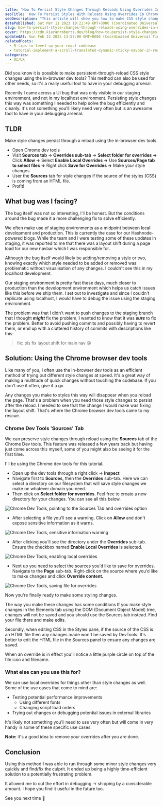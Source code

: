 ```yaml
---
title: 'How To Persist Style Changes Through Reloads Using Overrides In Dev Tools'
seoTitle: 'How To Persist Styles With Reloads Using Overrides In Chrome Dev Tools'
seoDescription: "This article will show you how to make CSS style changes that persist through reloads using the Chrome browser dev tools? Let's see how it's done!"
datePublished: Sat Mar 11 2023 19:21:49 GMT+0000 (Coordinated Universal Time)
slug: how-to-persist-style-changes-through-reloads-using-overrides-in-dev-tools
cover: https://cdn.kieranroberts.dev/blog/how-to-persist-style-changes-through-reloads-using-overrides-in-dev-tools-cover.webp
updatedAt: Sun Feb 23 2025 13:57:00 GMT+0000 (Coordinated Universal Time)
relatedPosts:
  - 5-tips-to-level-up-your-react-codebase
  - tutorial-implement-a-scroll-translated-dynamic-sticky-navbar-in-react
categories:
  - UI/UX
---
```


Did you know it is possible to make persistent-through-reload CSS style changes using the in-browser dev tools? This method can also be used for other needs, so it's a really useful tool to have in your debugging arsenal.

Recently I came across a UI bug that was only visible in our staging environment, and not in my localhost environment. Persisting style changes this way was something I needed to help solve the bug efficiently and cleanly. It's not something you'll likely need very often but is an awesome tool to have in your debugging arsenal.

## TLDR

Make style changes persist through a reload using the in-browser dev tools.

- Open Chrome dev tools
- Visit **Sources tab** -&gt; **Overrides sub-tab** -&gt; **Select folder for overrides -&gt;** Click **Allow -&gt;** Select **Enable Local Overrides -&gt;** Use **Sources/Page tab to select files -&gt;** Right click **Save for Overrides -&gt;** Make your style changes
- User the **Sources** tab for style changes if the source of the styles (CSS) is coming from an HTML file.
- Profit!

## What bug was I facing?

The bug itself was not so interesting, I'll be honest. But the conditions around the bug made it a more challenging fix to solve efficiently.

We often make use of staging environments as a midpoint between local development and production. This is currently the case for our Hashnode-powered blogs. While the team and I were testing some of these updates in staging, it was reported to me that there was a layout shift during a page load for our new navbar which I was responsible for.

Although the bug itself would likely be adding/removing a style or two, knowing exactly which style needed to be added or removed was problematic without visualisation of any changes. I couldn't see this in my localhost development.

Our staging environment is pretty fast these days, much closer to production than the development environment which helps us catch issues like this before we ship them. I set out to investigate and since I couldn't replicate using localhost, I would have to debug the issue using the staging environment.

The problem was that I didn't want to push changes to the staging branch that I thought **_might_** fix the problem, I wanted to know that it was **_sure_** to fix the problem. Better to avoid pushing commits and possibly having to revert them, or end up with a cluttered history of commits with descriptions like this:

> fix: pls fix layout shift for main nav 🙃

## Solution: Using the Chrome browser dev tools

Like many of you, I often use the in-browser dev tools as an efficient method of trying out different style changes at speed. It's a great way of making a multitude of quick changes without touching the codebase. If you don't use it often, give it a go.

Any changes you make to styles this way will disappear when you reload the page. That's a problem when you need those style changes to persist after the reload. I needed to see that the change I would make was fixing the layout shift. That's where the Chrome browser dev tools came to my rescue.

### Chrome Dev Tools 'Sources' Tab

We can preserve style changes through reload using the **Sources** tab of the Chrome Dev tools. This feature was released a few years back but having just come across this myself, some of you might also be seeing it for the first time.

I'll be using the Chrome dev tools for this tutorial.

- Open up the dev tools through a right click -&gt; **Inspect**
- Navigate first to **Sources,** then the **Overrides** sub-tab.
  Here we can select a directory on our filesystem that will save style changes we make on whatever domain you need.
- Then click on **Select folder for overrides**. Feel free to create a new directory for your changes. You can see all this below.

![Chrome Dev Tools, pointing to the Sources Tab and overrides option](https://cdn.kieranroberts.dev/blog/how-to-persist-style-changes-through-reloads-using-overrides-in-dev-tools-1.webp)

- After selecting a file you'll see a warning. Click on **Allow** and don't expose sensitive information as it warns.

![Chrome Dev Tools, sensitive information warning](https://cdn.kieranroberts.dev/blog/how-to-persist-style-changes-through-reloads-using-overrides-in-dev-tools-2.webp)

- After clicking you'll see the directory under the **Overrides** sub-tab. Ensure the checkbox named **Enable Local Overrides** is selected.

![Chrome Dev Tools, enabling local overrides](https://cdn.kieranroberts.dev/blog/how-to-persist-style-changes-through-reloads-using-overrides-in-dev-tools-3.webp)

- Next up you need to select the sources you'd like to save for overrides. Navigate to the **Page** sub-tab. Right-click on the source where you'd like to make changes and click **Override content.**

![Chrome Dev Tools, saving file for overrides](https://cdn.kieranroberts.dev/blog/how-to-persist-style-changes-through-reloads-using-overrides-in-dev-tools-4.webp)

Now you're finally ready to make some styling changes.

The way you make these changes has some conditions If you make style changes in the Elements tab using the DOM (Document Object Model) tree, changes will not be saved and you should use the Sources tab instead. Find your file there and make edits.

Secondly, when editing CSS in the Styles pane, if the source of the CSS is an HTML file then any changes made won't be saved by DevTools. It's better to edit the HTML file in the Sources panel to ensure any changes are saved.

When an override is in effect you'll notice a little purple circle on top of the file icon and filename.

### What else can you use this for?

We can use local overrides for things other than style changes as well. Some of the use cases that come to mind are:

- Testing potential performance improvements
  - Using different fonts
  - Changing script load orders
- Trying out changes or debugging potential issues in external libraries

It's likely not something you'll need to use very often but will come in very handy in some of these specific use cases.

**Note:** It's a good idea to remove your overrides after you are done.

## Conclusion

Using this method I was able to run through some minor style changes very quickly and find/fix the culprit. It ended up being a highly time-efficient solution to a potentially frustrating problem.

It allowed me to cut the effort in debugging -&gt; shipping by a considerable amount. I hope you find it useful in the future too.

See you next time 👋
